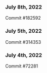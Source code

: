 ### July 8th, 2022

Commit #182592

### July 5th, 2022

Commit #314353


### July 4th, 2022

Commit #72281
